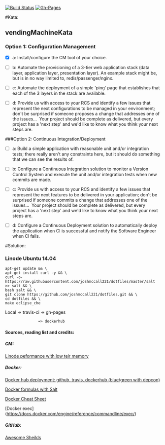 [![Build Status](https://travis-ci.org/McCallTech/vendingMachineKata.svg?branch=master)](https://travis-ci.org/McCallTech/vendingMachineKata) 
[![Gh-Pages](https://img.shields.io/badge/gh--pages-Courtesy%20of%20Travis--CI-green.svg)](http://mccalltech.github.io/vendingMachineKata/)

#Kata:
## vendingMachineKata


### Option 1: Configuration Management

- [x] a: Install/configure the CM tool of your choice.
- [ ] b: Automate the provisioning of a 3-tier web application stack (data layer, application layer, presentation
layer). An example stack might be, but is in no way limited to, redis/passenger/nginx. 
- [ ] c: Automate the deployment of a simple &#39;ping&#39; page that establishes that each of the 3 layers in the stack
are available.

- [ ] d: Provide us with access to your RCS and identify a few issues that represent the next configurations to
be managed in your environment; don&#39;t be surprised if someone proposes a change that addresses
one of the issues...  Your project should be complete as delivered, but every project has a &#39;next step&#39;
and we&#39;d like to know what you think your next steps are.

###Option 2: Continuous Integration/Deployment

- [ ] a: Build a simple application with reasonable unit and/or integration tests; there really aren&#39;t any
constraints here, but it should do something that we can see the results of.

- [ ] b: Configure a Continuous Integration solution to monitor a Version Control System and execute the unit
and/or integration tests when new commits are made.

- [ ] c: Provide us with access to your RCS and identify a few issues that represent the next features to be
delivered in your application; don&#39;t be surprised if someone commits a change that addresses one of
the issues...  Your project should be complete as delivered, but every project has a &#39;next step&#39; and
we&#39;d like to know what you think your next steps are.

- [ ] d: Configure a Continuous Deployment solution to automatically deploy the application when CI is
successful and notify the Software Engineer when CI fails.

#Solution:
### Linode Ubuntu 14.04
```
apt-get update && \  
apt-get install curl -y && \ 
curl -o- https://raw.githubusercontent.com/joshmccall221/dotfiles/master/salt >> salt && \
bash salt && \
git clone https://github.com/joshmccall221/dotfiles.git && \
cd dotfiles && \
make eclipse_che
```


Local => travis-ci => gh-pages

                   => dockerhub
                   

#### Sources, reading list and credits: 
##### CM: 
[Linode peformance with low teir memory](https://www.centos.org/docs/5/html/5.2/Deployment_Guide/s2-swap-creating-file.html)

##### Docker:
[Docker hub deployment: github, travis, dockerhub (blue/green with depcon)](http://depcon.containx.io/docs/travis)

[Docker formulas with Salt](https://github.com/saltstack-formulas/docker-formula#docker-containers)

[Docker Cheat Sheet](https://github.com/wsargent/docker-cheat-sheet)

[Docker exec] (https://docs.docker.com/engine/reference/commandline/exec/)
##### GitHub:
[Awesome Sheilds](http://shields.io/)
